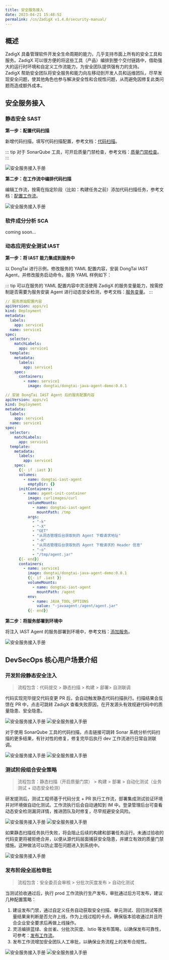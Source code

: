 ```yaml
---
title: 安全服务接入
date: 2023-04-21 15:48:52
permalink: /cn/ZadigX v1.4.0/security-manual/
---
```


## 概述

ZadigX 具备管理软件开发全生命周期的能力，几乎支持市面上所有的安全工具和服务。ZadigX 可以很方便的将这些工具（产品）编排到整个交付链路中，借助强大的运行时环境和自定义工作流能力，为安全团队提供强有力的支持。<br>
ZadigX 帮助安全团队将安全服务和能力向左移动到开发人员和运维团队，尽早发现安全问题，使其他角色也参与解决安全性和合规性问题，从而避免因修复此类问题而造成额外成本。

## 安全服务接入

### 静态安全 SAST

**第一步：配置代码扫描**

新增代码扫描，填写代码扫描配置，参考文档：[代码扫描](/ZadigX%20v1.4.0/project/scan/)。

::: tip
对于 SonarQube 工具，可开启质量门禁检查，参考文档：[质量门禁检查](/ZadigX%20v1.4.0/project/scan/#质量门禁检查)。
:::

![安全服务接入手册](./_images/security_manual_0.png)

**第二步：在工作流中编排代码扫描**

编辑工作流，按需在指定阶段（比如：构建任务之前）添加代码扫描任务，参考文档：[配置工作流](/ZadigX%20v1.4.0/project/common-workflow/)。

![安全服务接入手册](./_images/security_manual_1.png)

### 软件成分分析 SCA
coming soon...

### 动态应用安全测试 IAST

**第一步：将 IAST 能力集成到服务中**

以 DongTai 进行示例，修改服务的 YAML 配置内容，安装 DongTai IAST Agent，并修改服务启动命令。服务 YAML 样例如下：

::: tip
可以在服务的 YAML 配置内容中灵活使用 ZadigX 的服务变量能力，按需控制是否需要为服务安装 Agent 进行动态安全检测，参考文档：[服务变量](/ZadigX%20v1.4.0/project/service/k8s/#变量配置)。
:::

``` yaml
// 服务原始配置内容
apiVersion: apps/v1
kind: Deployment
metadata:
  labels:
    app: service1
  name: service1
spec:
  selector:
    matchLabels:
      app: service1
  template:
    metadata:
      labels:
        app: service1
    spec:
      containers:
        - name: service1
          image: dongtai/dongtai-java-agent-demo:0.0.1
```
``` yaml
// 安装 DongTai IAST Agent 后的服务配置内容
apiVersion: apps/v1
kind: Deployment
metadata:
  labels:
    app: service1
  name: service1
spec:
  selector:
    matchLabels:
      app: service1
  template:
    metadata:
      labels:
        app: service1
    spec:
      {{- if .iast }}
      volumes:
        - name: dongtai-iast-agent
          emptyDir: {}
      initContainers:
        - name: agent-init-container
          image: curlimages/curl
          volumeMounts:
            - name: dongtai-iast-agent
              mountPath: /tmp
          args:
            - "-k"
            - "-X"
            - "GET"
            - "从洞态管理后台获取到的 Agent 下载请求地址"
            - "-H"
            - "从洞态管理后台获取到的 Agent 下载请求的 Header 信息"
            - "-o"
            - "/tmp/agent.jar"
      {{- end}}
      containers:
        - name: service1
          image: dongtai/dongtai-java-agent-demo:0.0.1
          {{- if .iast }}
          volumeMounts:
            - name: dongtai-iast-agent
              mountPath: /agent
          env:
            - name: JAVA_TOOL_OPTIONS
              value: "-javaagent:/agent/agent.jar"
          {{- end}}
```

**第二步：将服务部署到环境中**

将注入 IAST Agent 的服务部署到环境中，参考文档：[添加服务](/ZadigX%20v1.4.0/project/env/k8s/#添加服务)。

![安全服务接入手册](./_images/security_manual_2.png)

## DevSecOps 核心用户场景介绍

### 开发阶段静态安全注入

> 流程包含：代码提交 > 静态扫描 > 构建 > 部署> 自测联调

代码实现完毕提交代码变更 PR 后，会自动触发静态代码扫描执行。扫描结果会反馈在 PR 中，点击可跳转 ZadigX 查看失败原因，在开发源头有效规避代码中的质量隐患、安全隐患。

![安全服务接入手册](./_images/security_manual_3.png)
![安全服务接入手册](./_images/security_manual_4.png)

对于使用 SonarQube 工具的代码扫描，点击链接可跳转 Sonar 系统分析代码扫描的更多结果，有针对性的修复，修复完毕后执行 dev 工作流进行日常自测联调。

![安全服务接入手册](./_images/security_manual_25.png)
![安全服务接入手册](./_images/security_manual_6.png)

### 测试阶段组合安全策略

> 流程包含：静态扫描（开启质量门禁） > 构建 > 部署 > 自动化测试（业务测试 + 动态安全检测）

研发提测后，测试工程师基于代码分支 + PR 执行工作流，部署集成测试验证环境并对环境做自动化测试。工作流执行后会自动通知到 IM 中。登录管理后台可查看动态安全检测漏洞详情，推进团队及时修复，尽早规避安全风险。

![安全服务接入手册](./_images/security_manual_7.png)
![安全服务接入手册](./_images/security_manual_8.png)

如果静态扫描任务执行失败，将会阻止后续的构建和部署任务运行。未通过验收的代码变更将被拒绝合并，以便从源代码层面捕获安全隐患，并建立有效的质量门禁措施。这种做法可以防止潜在问题进入到系统中。

![安全服务接入手册](./_images/security_manual_9.png)

### 发布阶段全巡检审批

> 流程包含：安全委员会审核 > 分批次灰度发布 > 自动化测试

当测试验收通过后，执行 prod 工作流执行生产发布，审批通过后方可发布，建议几种配置策略：
1. 建设发布门禁，通过自定义任务自动获取安全扫描、单元测试、回归测试等质量结果来判断是否允许上线，作为上线过程的卡点，确保版本验收通过并且符合企业安全要求后再做上线操作。
2. 灵活编排蓝绿、金丝雀、分批次灰度、Istio 等发布策略，以确保发布可靠性，可参考：[发布工作流](/ZadigX%20v1.4.0/project/release-workflow/)。
3. 发布工作流增加安全团队人工审批，以确保业务流程上的发布合规性。

![安全服务接入手册](./_images/security_manual_10.png)
![安全服务接入手册](./_images/security_manual_11.png)
